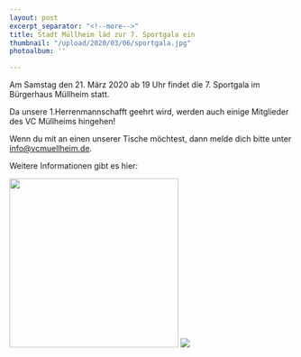 ```yaml
---
layout: post
excerpt_separator: "<!--more-->"
title: Stadt Müllheim läd zur 7. Sportgala ein
thumbnail: "/upload/2020/03/06/sportgala.jpg"
photoalbum: ''

---
```

Am Samstag den 21. März 2020 ab 19 Uhr findet die 7. Sportgala im Bürgerhaus Müllheim statt.

Da unsere 1.Herrenmannschafft  geehrt wird, werden auch einige Mitglieder des VC Müllheims hingehen!

Wenn du mit an einen unserer Tische möchtest, dann melde dich bitte unter [info@vcmuellheim.de](mailto:info@vcmuellheim.de).
<!--more-->
Weitere Informationen gibt es hier:

<a href="/upload/2020/03/06/Einladung_zur_7.Müllheimer_Sportgala_21.03.2020.pdf"><img src="/upload/2020/03/06/Einladung_zur_7.Müllheimer_Sportgala_21.03.2020.jpg" style="height:300px;width:auto"></a> <a href="/upload/2020/03//Plakat_Sportgala_2020.pdf" style="height:300px;width:auto"><img src="/upload/2020/03//Plakat_Sportgala_2020.jpg"></a>
